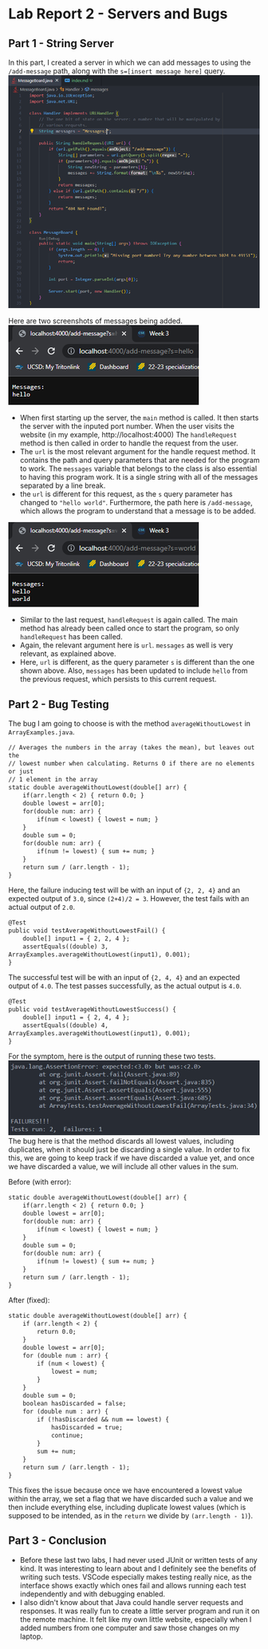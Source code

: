 # Lab Report 2 - Servers and Bugs

## Part 1 - String Server

In this part, I created a server in which we can add messages to using the `/add-message` path, along with the `s=[insert message here]` query. <br/>
<img src="server-code.png" width="600" alt="stringServer code"/>

Here are two screenshots of messages being added. <br/>
![adding hello to message board](message-1.png)

- When first starting up the server, the `main` method is called. It then starts the server with the inputed port number. When the user visits the website (in my example, http://localhost:4000) The `handleRequest` method is then called in order to handle the request from the user.
- The `url` is the most relevant argument for the handle request method. It contains the path and query parameters that are needed for the program to work. The `messages` variable that belongs to the class is also essential to having this program work. It is a single string with all of the messages separated by a line break.
- the `url` is different for this request, as the `s` query parameter has changed to `"hello world"`. Furthermore, the path here is `/add-message`, which allows the program to understand that a message is to be added. <br/>

![adding world to message board](message-2.png)

- Similar to the last request, `handleRequest` is again called. The main method has already been called once to start the program, so only `handleRequest` has been called.
- Again, the relevant argument here is `url`. `messages` as well is very relevant, as explained above.
- Here, `url` is different, as the query parameter `s` is different than the one shown above. Also, `messages` has been updated to include `hello` from the previous request, which persists to this current request.

## Part 2 - Bug Testing

The bug I am going to choose is with the method `averageWithoutLowest` in `ArrayExamples.java`.

```
// Averages the numbers in the array (takes the mean), but leaves out the
// lowest number when calculating. Returns 0 if there are no elements or just
// 1 element in the array
static double averageWithoutLowest(double[] arr) {
    if(arr.length < 2) { return 0.0; }
    double lowest = arr[0];
    for(double num: arr) {
        if(num < lowest) { lowest = num; }
    }
    double sum = 0;
    for(double num: arr) {
        if(num != lowest) { sum += num; }
    }
    return sum / (arr.length - 1);
}
```

Here, the failure inducing test will be with an input of `{2, 2, 4}` and an expected output of `3.0`, since `(2+4)/2 = 3`. However, the test fails with an actual output of `2.0`.

```
@Test
public void testAverageWithoutLowestFail() {
    double[] input1 = { 2, 2, 4 };
    assertEquals((double) 3, ArrayExamples.averageWithoutLowest(input1), 0.001);
}
```

The successful test will be with an input of `{2, 4, 4}` and an expected output of `4.0`. The test passes successfully, as the actual output is `4.0`.

```
@Test
public void testAverageWithoutLowestSuccess() {
    double[] input1 = { 2, 4, 4 };
    assertEquals((double) 4, ArrayExamples.averageWithoutLowest(input1), 0.001);
}
```

For the symptom, here is the output of running these two tests. <br/>
![test output](test-output.png)
The bug here is that the method discards all lowest values, including duplicates, when it should just be discarding a single value. In order to fix this, we are going to keep track if we have discarded a value yet, and once we have discarded a value, we will include all other values in the sum.

Before (with error):

```
static double averageWithoutLowest(double[] arr) {
    if(arr.length < 2) { return 0.0; }
    double lowest = arr[0];
    for(double num: arr) {
        if(num < lowest) { lowest = num; }
    }
    double sum = 0;
    for(double num: arr) {
        if(num != lowest) { sum += num; }
    }
    return sum / (arr.length - 1);
}
```

After (fixed):

```
static double averageWithoutLowest(double[] arr) {
    if (arr.length < 2) {
        return 0.0;
    }
    double lowest = arr[0];
    for (double num : arr) {
        if (num < lowest) {
            lowest = num;
        }
    }
    double sum = 0;
    boolean hasDiscarded = false;
    for (double num : arr) {
        if (!hasDiscarded && num == lowest) {
            hasDiscarded = true;
            continue;
        }
        sum += num;
    }
    return sum / (arr.length - 1);
}
```

This fixes the issue because once we have encountered a lowest value within the array, we set a flag that we have discarded such a value and we then include everything else, including duplicate lowest values (which is supposed to be intended, as in the `return` we divide by `(arr.length - 1)`).

## Part 3 - Conclusion

- Before these last two labs, I had never used JUnit or written tests of any kind. It was interesting to learn about and I definitely see the benefits of writing such tests. VSCode especially makes testing really nice, as the interface shows exactly which ones fail and allows running each test independently and with debugging enabled.
- I also didn't know about that Java could handle server requests and responses. It was really fun to create a little server program and run it on the remote machine. It felt like my own little website, especially when I added numbers from one computer and saw those changes on my laptop.
